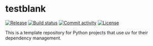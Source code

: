 # testblank

[![Release](https://img.shields.io/github/v/release/pelmoggian/testblank)](https://img.shields.io/github/v/release/pelmoggian/testblank)
[![Build status](https://img.shields.io/github/actions/workflow/status/pelmoggian/testblank/main.yml?branch=main)](https://github.com/pelmoggian/testblank/actions/workflows/main.yml?query=branch%3Amain)
[![Commit activity](https://img.shields.io/github/commit-activity/m/pelmoggian/testblank)](https://img.shields.io/github/commit-activity/m/pelmoggian/testblank)
[![License](https://img.shields.io/github/license/pelmoggian/testblank)](https://img.shields.io/github/license/pelmoggian/testblank)

This is a template repository for Python projects that use uv for their dependency management.
